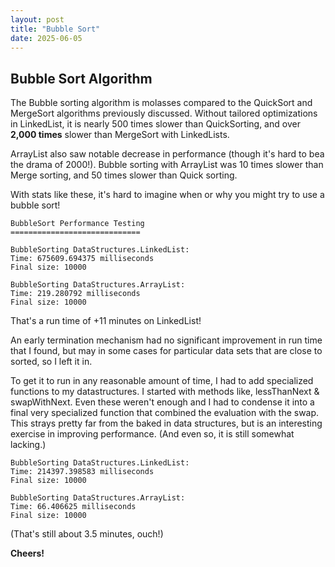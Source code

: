 ```yaml
---
layout: post
title: "Bubble Sort"
date: 2025-06-05
---
```

## Bubble Sort Algorithm

The Bubble sorting algorithm is molasses compared to the QuickSort 
and MergeSort algorithms previously discussed. Without tailored 
optimizations in LinkedList, it is nearly 500 times slower than 
QuickSorting, and over **2,000 times** slower than MergeSort with 
LinkedLists. 

ArrayList also saw notable decrease in performance (though it's hard 
to bea the drama of 2000!). Bubble sorting with ArrayList was 10 times 
slower than Merge sorting, and 50 times slower than Quick sorting. 

With stats like these, it's hard to imagine when or why you might 
try to use a bubble sort!

````
BubbleSort Performance Testing
=============================

BubbleSorting DataStructures.LinkedList:
Time: 675609.694375 milliseconds
Final size: 10000

BubbleSorting DataStructures.ArrayList:
Time: 219.280792 milliseconds
Final size: 10000
````
That's a run time of +11 minutes on LinkedList!

An early termination mechanism had no significant improvement in 
run time that I found, but may in some cases for particular data 
sets that are close to sorted, so I left it in.

To get it to run in any reasonable amount of time, I had to add 
specialized functions to my datastructures. I started with methods 
like, lessThanNext & swapWithNext. Even these weren't enough and I 
had to condense it into a final very specialized function that 
combined the evaluation with the swap. This strays pretty far from 
the baked in data structures, but is an interesting exercise in 
improving performance. (And even so, it is still somewhat lacking.)

````
BubbleSorting DataStructures.LinkedList:
Time: 214397.398583 milliseconds
Final size: 10000

BubbleSorting DataStructures.ArrayList:
Time: 66.406625 milliseconds
Final size: 10000
````

(That's still about 3.5 minutes, ouch!)

**Cheers!**